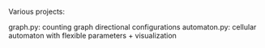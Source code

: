 Various projects:

graph.py:     counting graph directional configurations 
automaton.py: cellular automaton with flexible parameters + visualization
